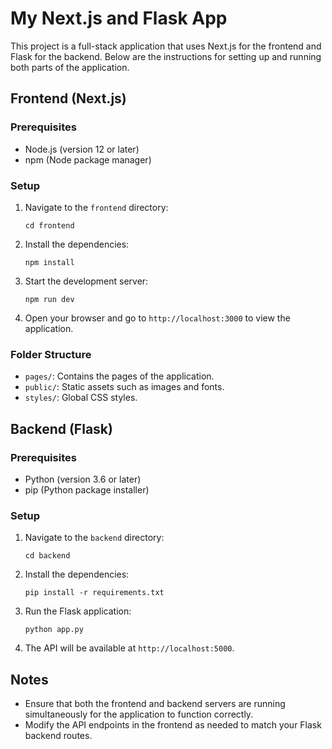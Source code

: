 # My Next.js and Flask App

This project is a full-stack application that uses Next.js for the frontend and Flask for the backend. Below are the instructions for setting up and running both parts of the application.

## Frontend (Next.js)

### Prerequisites

- Node.js (version 12 or later)
- npm (Node package manager)

### Setup

1. Navigate to the `frontend` directory:
   ```
   cd frontend
   ```

2. Install the dependencies:
   ```
   npm install
   ```

3. Start the development server:
   ```
   npm run dev
   ```

4. Open your browser and go to `http://localhost:3000` to view the application.

### Folder Structure

- `pages/`: Contains the pages of the application.
- `public/`: Static assets such as images and fonts.
- `styles/`: Global CSS styles.

## Backend (Flask)

### Prerequisites

- Python (version 3.6 or later)
- pip (Python package installer)

### Setup

1. Navigate to the `backend` directory:
   ```
   cd backend
   ```

2. Install the dependencies:
   ```
   pip install -r requirements.txt
   ```

3. Run the Flask application:
   ```
   python app.py
   ```

4. The API will be available at `http://localhost:5000`.

## Notes

- Ensure that both the frontend and backend servers are running simultaneously for the application to function correctly.
- Modify the API endpoints in the frontend as needed to match your Flask backend routes.